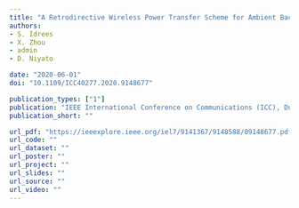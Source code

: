 ```yaml
---
title: "A Retrodirective Wireless Power Transfer Scheme for Ambient Backscatter Systems"
authors:
- S. Idrees
- X. Zhou
- admin
- D. Niyato

date: "2020-06-01"
doi: "10.1109/ICC40277.2020.9148677"

publication_types: ["1"]
publication: "IEEE International Conference on Communications (ICC), Dublin, Ireland"
publication_short: ""

url_pdf: "https://ieeexplore.ieee.org/iel7/9141367/9148588/09148677.pdf"
url_code: ""
url_dataset: ""
url_poster: ""
url_project: ""
url_slides: ""
url_source: ""
url_video: ""
---
```

